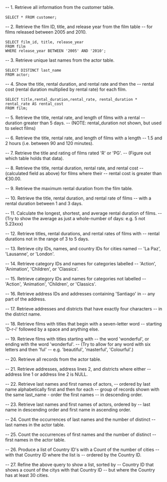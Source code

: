 -- 1. Retrieve all information from the customer table.
<br>
<br>
```SELECT * FROM customer;```

-- 2. Retrieve the film ID, title, and release year from the film table 
-- for films released between 2005 and 2010.
<br>
<br>
```SELECT film_id, title, release_year```
<br>
```FROM film```
<br>
```WHERE release_year BETWEEN '2005' AND '2010';```


-- 3. Retrieve unique last names from the actor table.
<br>
<br>
```SELECT DISTINCT last_name```
<br>
```FROM actor;```
<br>

-- 4. Show the title, rental duration, and rental rate and then the 
-- rental cost (rental duration multiplied by rental rate) for each film.
<br>
<br>
```SELECT title,rental_duration,rental_rate, rental_duration * rental_rate AS rental_cost```
<br>
```FROM film;```
<br>


-- 5. Retrieve the title, rental rate, and length of films with a rental 
-- duration greater than 5 days.
-- (NOTE: rental_duration not shown, but used to select films)


-- 6. Retrieve the title, rental rate, and length of films with a length 
-- 1.5 and 2 hours (i.e. between 90 and 120 minutes).


-- 7. Retrieve the title and rating of films rated 'R' or 'PG'.
-- (Figure out which table holds that data).


-- 8. Retrieve the title, rental duration, rental rate, and rental cost 
-- (calculated field as above) for films where their 
-- rental cost is greater than €30.00.


-- 9. Retrieve the maximum rental duration from the film table.


-- 10. Retrieve the title, rental duration, and rental rate of films 
-- with a rental duration between 1 and 3 days.


-- 11. Calculate the longest, shortest, and average rental duration of films.
-- (Try to show the average as just a whole-number of days: e.g. 5 not 5.23xxx)


-- 12. Retrieve titles, rental durations, and rental rates of films with 
-- rental durations not in the range of 3 to 5 days.


-- 13. Retrieve city IDs, names, and country IDs for cities named 
-- 'La Paz', 'Lausanne', or 'London'.


-- 14. Retrieve category IDs and names for categories labelled 
-- 'Action', 'Animation', 'Children', or 'Classics'.


-- 15. Retrieve category IDs and names for categories not labelled 
-- 'Action', 'Animation', 'Children', or 'Classics'.


-- 16. Retrieve address IDs and addresses containing 'Santiago' in 
-- any part of the address.


-- 17. Retrieve addresses and districts that have exactly four characters
-- in the district name.


-- 18. Retrieve films with titles that begin with a seven-letter word
-- starting 'D-r-i' followed by a space and anything else.



-- 19. Retrieve films with titles starting with 
-- the word 'wonderful', or ending with the word 'wonderful'.
-- (Try to allow for any word with six letters and then 'ful'
--  e.g. 'beautiful', 'masterful', 'Colourful'.)


-- 20. Retrieve all records from the actor table.


-- 21. Retrieve addresses, address lines 2, and districts where either 
-- address line 1 or address line 2 is NULL.


-- 22. Retrieve last names and first names of actors, 
-- ordered by last name alphabetically first and then for each
-- group of records shown with the same last_name - order the first names 
-- in descending order.


-- 23. Retrieve last names and first names of actors, ordered by 
-- last name in descending order and first name in ascending order.


-- 24. Count the occurrences of last names and the number of distinct 
-- last names in the actor table.


-- 25. Count the occurrences of first names and the number of distinct 
-- first names in the actor table.


-- 26. Produce a list of Country ID's with a Count of the number of cities 
-- with that Country ID where the list is 
-- ordered by the Country ID.


-- 27. Refine the above query to show a list, sorted by 
-- Country ID that shows a count of the citys with that Country ID
-- but where the Country has at least 30 cities.
